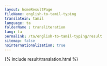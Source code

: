 ```yaml
--- 
layout: homeResultPage 
fileName: english-to-tamil-typing
translatein: tamil
language: ta
folderName : transliteration
lang: ta
permalink: /ta/english-to-tamil-typing/result
sitemap: false
nointernationalization: true
---
```

{% include result/translation.html %}

<script src="/js/result/translator.js" data-foldername="{{page.folderName}}" data-lang="{{page.lang}}"></script>